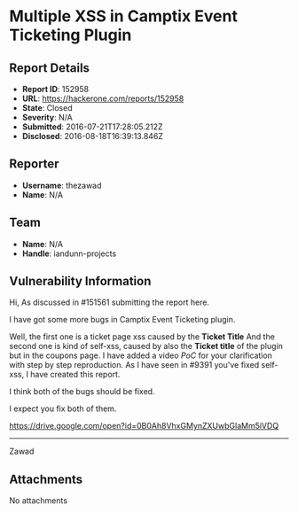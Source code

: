 # Multiple XSS in Camptix Event Ticketing Plugin

## Report Details
- **Report ID**: 152958
- **URL**: https://hackerone.com/reports/152958
- **State**: Closed
- **Severity**: N/A
- **Submitted**: 2016-07-21T17:28:05.212Z
- **Disclosed**: 2016-08-18T16:39:13.846Z

## Reporter
- **Username**: thezawad
- **Name**: N/A

## Team
- **Name**: N/A
- **Handle**: iandunn-projects

## Vulnerability Information
Hi,
As discussed in #151561 submitting the report here.

I have got some more bugs in Camptix Event Ticketing plugin.

Well, the first one is a ticket page xss caused by the **Ticket Title**
And the second one is kind of self-xss, caused by also the **Ticket title** of the plugin but in the coupons page.
I have added a video *PoC* for your clarification with step by step reproduction.
As I have seen in #9391 you've fixed self-xss, I have created this report.

I think both of the bugs should be fixed.

I expect you fix both of them.


https://drive.google.com/open?id=0B0Ah8VhxGMynZXUwbGlaMm5iVDQ


--------
Zawad


## Attachments
No attachments
